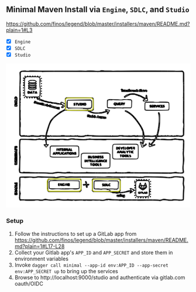 ## Minimal Maven Install via `Engine`, `SDLC`, and `Studio`
https://github.com/finos/legend/blob/master/installers/maven/README.md?plain=1#L3
- [X] `Engine`
- [X] `SDLC`
- [X] `Studio`

<img src="legend_arch.svg" width="600" />

### Setup
1. Follow the instructions to set up a GitLab app from https://github.com/finos/legend/blob/master/installers/maven/README.md?plain=1#L17-L28
2. Collect your Gitlab app's `APP_ID` and `APP_SECRET` and store them in environment variables
3. Invoke `dagger call minimal --app-id env:APP_ID --app-secret env:APP_SECRET up` to bring up the services 
4. Browse to http://localhost:9000/studio and authenticate via gitlab.com oauth/OIDC

